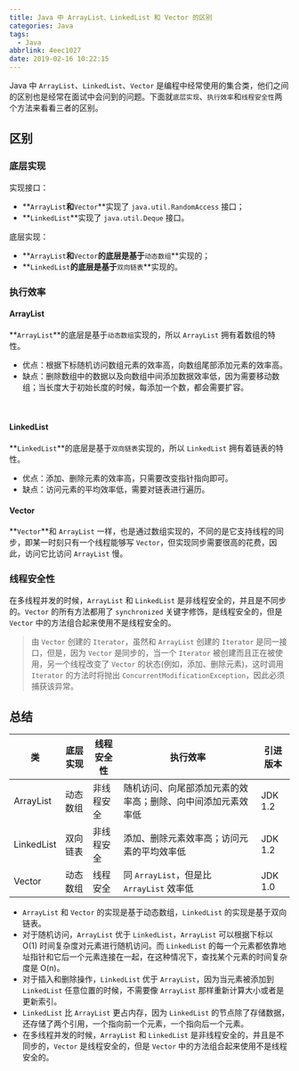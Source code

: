 ```yaml
---
title: Java 中 ArrayList、LinkedList 和 Vector 的区别
categories: Java
tags:
  - Java
abbrlink: 4eec1027
date: 2019-02-16 10:22:15
---
```


Java 中 `ArrayList`、`LinkedList`、`Vector` 是编程中经常使用的集合类，他们之间的区别也是经常在面试中会问到的问题。下面就`底层实现`、`执行效率`和`线程安全性`两个方法来看看三者的区别。

## 区别 ##
### 底层实现 ###
实现接口：
 - **`ArrayList`**和**`Vector`**实现了 `java.util.RandomAccess` 接口；
 - **`LinkedList`**实现了 `java.util.Deque` 接口。

底层实现：
 - **`ArrayList`**和**`Vector`**的底层是基于**`动态数组`**实现的；
 - **`LinkedList`**的底层是基于**`双向链表`**实现的。

### 执行效率 ###
#### ArrayList ####
**`ArrayList`**的底层是基于`动态数组`实现的，所以 `ArrayList` 拥有着数组的特性。
 - 优点：根据下标随机访问数组元素的效率高，向数组尾部添加元素的效率高。
 - 缺点：删除数组中的数据以及向数组中间添加数据效率低，因为需要移动数组；当长度大于初始长度的时候，每添加一个数，都会需要扩容。

　　
#### LinkedList ####
**`LinkedList`**的底层是基于`双向链表`实现的，所以 `LinkedList` 拥有着链表的特性。
 - 优点：添加、删除元素的效率高，只需要改变指针指向即可。
 - 缺点：访问元素的平均效率低，需要对链表进行遍历。

#### Vector ####
**`Vector`**和 `ArrayList` 一样，也是通过数组实现的，不同的是它支持线程的同步，即某一时刻只有一个线程能够写 `Vector`，但实现同步需要很高的花费，因此，访问它比访问 `ArrayList` 慢。 

### 线程安全性 ###
在多线程并发的时候，`ArrayList` 和 `LinkedList` 是非线程安全的，并且是不同步的。`Vector` 的所有方法都用了 `synchronized` 关键字修饰，是线程安全的，但是 `Vector` 中的方法组合起来使用不是线程安全的。

> 由 `Vector` 创建的 `Iterator`，虽然和 `ArrayList` 创建的 `Iterator` 是同一接口，但是，因为 `Vector` 是同步的，当一个 `Iterator` 被创建而且正在被使用，另一个线程改变了 `Vector` 的状态(例如，添加、删除元素)，这时调用 `Iterator` 的方法时将抛出 `ConcurrentModificationException`，因此必须捕获该异常。

## 总结 ##

| 类         | 底层实现 | 线程安全性 | 执行效率                                                     | 引进版本  |
|------------|----------|------------|--------------------------------------------------------------|-----------|
| ArrayList  | 动态数组 | 非线程安全 | 随机访问、向尾部添加元素的效率高；删除、向中间添加元素效率低 | JDK 1.2   |
| LinkedList | 双向链表 | 非线程安全 | 添加、删除元素效率高；访问元素的平均效率低                   | JDK 1.2   |
| Vector     | 动态数组 | 线程安全   | 同 `ArrayList`，但是比 `ArrayList` 效率低                    | JDK 1.0   |

 - `ArrayList` 和 `Vector` 的实现是基于动态数组，`LinkedList` 的实现是基于双向链表。 
 - 对于随机访问，`ArrayList` 优于 `LinkedList`，`ArrayList` 可以根据下标以 O(1) 时间复杂度对元素进行随机访问。而 `LinkedList` 的每一个元素都依靠地址指针和它后一个元素连接在一起，在这种情况下，查找某个元素的时间复杂度是 O(n)。
 - 对于插入和删除操作，`LinkedList` 优于 `ArrayList`，因为当元素被添加到 `LinkedList` 任意位置的时候，不需要像 `ArrayList` 那样重新计算大小或者是更新索引。 
 - `LinkedList` 比 `ArrayList` 更占内存，因为 `LinkedList` 的节点除了存储数据，还存储了两个引用，一个指向前一个元素，一个指向后一个元素。
 - 在多线程并发的时候，`ArrayList` 和 `LinkedList` 是非线程安全的，并且是不同步的，`Vector` 是线程安全的，但是 `Vector` 中的方法组合起来使用不是线程安全的。
